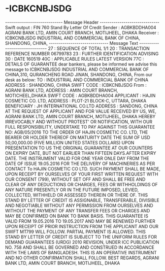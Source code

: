 # -ICBKCNBJSDG
----------------------------- Message Header ------------------------------  Swift output     :     FIN 760     Stand By Letter Of Credit     Sender           :     AGBKBDDHA004  AGRANI BANK LTD, AMIN COURT BRANCH,  MOTIJHEEL,  DHAKA     Receiver         :    ICBKCNBJSDG                       INDUSTRIAL AND COMMERCIAL BANK OF CHINA,                       SHANDONG, CHINA,                        ------------------------------ Message Text -------------------------------  27         :     SEQUENCE OF TOTAL  1/1  20         :     TRANSACTION REFERENCE NUMBER  06799783  23         :    FURTHER IDENTIFICATION ADVISING  30         :    DATE    160519  40C        :     APPLICABLE RULES  LATEST VERSION  77C        :     DETAILS OF GUARANTEE     dear bankers, please be informed we  advise this message to ICBKCNBJSDG INDUSTRIAL AND COMMERCIAL BANK OF CHINA,310, QURANCHENG ROAD JINAN, SHANDONG, CHINA, From our desk as below:     TO         :    INDUSTRIAL AND COMMERCIAL BANK OF CHINA  ADDRESS    :     SHANDONG, CHINA  SWIFT CODE  :     ICBKCNBJSDG  From       :     AGRANI BANK LTD,  ADDRESS    :     AMIN COURT BRANCH,  MOTICHEEL,DHAKA  SWIFT CODE  :     AGBKBDDHA004  APPLICANT   :     HAJIN COSMETIC CO. LTD,  ADDRESS    :     PLOT-21 BLOCK-C, UTTARA, DHAKA  BENEFICIARY :     JH INTERNATIONAL CO.LTD  ADDRESS    :     SANDONG, CHINA     AT THE REQUEST OF APPLICANT AND FOR VALUE RECEIVED BY US, WE, AGRANI BANK LTD, AMIN COURT BRANCH,  MOTIJHEEL, DHAKA HEREBY IRREVOCABLY AND WITHOUT PROTEST' OR NOTIFICATION, WITH OUR FULL RESPONSIBILITY, UNDERTAKE TO PAY AGAINST THIS GUARANTEE NO: AGB/05/2016 TO THE ORDER OF HAJIN COSMETIC CO. LTD, THE BEARER OR HOLDER THEREOF ON MATURITY DATE THE SUM OF USD 50,00,000.00 (FIVE MILLION UNITED STATES DOLLARS) UPON PRESENTATION           TO US THE ORIGINAL GUARANTEE AT OUR COUNTERS ON EXPIRY DATE, BUT NOT EARLIER THAN FIFTEEN DAYS.AFTER EXPIRY DATE. THE INSTRUMENT VALID FOR ONE YEAR ONLE DAY FROM THE DATE OF ISSUE 19.05.2016 FOR THE DELIVERY OF MACHINERIES  AS PER CONTACT To HAJIN COSMETIC CO LTD.     SUCH PAYMENT SHALL BE MADE, UPON RECEIPT BY OURSELVES OF YOUR FIRST WRITTEN REQUEST WITH OUR CONSENT (799), WITHOUT SET OFF AND SHALL BE FREE AND CLEAR OF ANY DEDUCTIONS OR CHARGES, FEES OR WITHHOLDINGS OF ANY NATURE PRESENTLY OR IN THE FUTURE IMPOSED, LEVIED, COLLECTED, WITHHELD OR ASSESSED THEREIN OR THERE OF.     THIS STAND BY LETTER OF CREDIT  IS ASSIGNABLE, TRANSFERABLE, DIVISIBLE AND NEGOTIABLE WITHOUT ANY PERMISSION FROM OURSELVES AND WITHOUT THE PAYMENT OF ANY TRANSFER FEES OR CHARGES AND MAY BE CONFIRMED ON  BANK TO BANK BASIS.  THIS GUARANTEE IS VALID FROM 19.05.2016 TO 19.05.2017 AND MAY BE RENEWED FURTHER UPON RECEIPT OF PRIOR INSTRUCTION FROM THE APPLICANT AND OUR SWIFT MT799 WILL FOLLOW.     PARTIAL PAYMENT IS ALLOWED.  THIS STAND BY LETTER OF CREDIT IS SUBJECT TO THE UNIFORM RULES FOR DEMAND GUARANTEES (URDG) 2010 REVISION, UNDER ICC PUBLICATION NO. 758 AND SHALL BE GOVERNED AND CONSTRUED IN ACCORDANCE WITH THE LAWS OF BANGLADESH.  THIS IS AN OPERATIVE INSTRUMENT AND NO OTHER CONFIRMATION SHALL F0LLOW.           BEST REGARDS,  AGRANI BANK LTD,  AMIN COURT BRANCH,   MOTIJHEEL,  DHAKA
